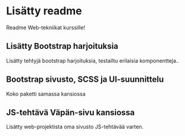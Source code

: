 # Lisätty readme

Readme Web-tekniikat kurssille!

## Lisätty Bootstrap harjoituksia

Lisätty tehtyjä bootstrap harjoituksia, testailtu erilaisia komponentteja.. 

## Bootstrap sivusto, SCSS ja UI-suunnittelu

Koko paketti samassa kansiossa

## JS-tehtävä Väpän-sivu kansiossa

Lisätty web-projektista oma sivusto JS-tehtävää varten. 
